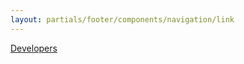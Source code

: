 ```yaml
---
layout: partials/footer/components/navigation/link
---
```


[Developers](https://docs.orbs.network/)

